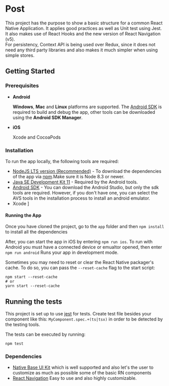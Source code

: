 # Post

This project has the purpose to show a basic structure for a common React Native Application. It applies good practices as well as Unit test using Jest. It also makes use of React Hooks and the new version of React Navigation (v5).  
For persistency, Context API is being used over Redux, since it does not need any third party libraries and also makes it much simpler when using simple stores.

## Getting Started

### Prerequisites

- **Android**

  **Windows**, **Mac** and **Linux** platforms are supported. The [Android SDK](https://es.wikipedia.org/wiki/Android_SDK) is required to build and debug the app, other tools can be downloaded using the **Android SDK Manager**.

- **iOS**

  Xcode and CocoaPods

### Installation

To run the app locally, the following tools are required:

- [NodeJS LTS version (Recommended)](https://nodejs.org/) - To download the dependencies of the app via [npm](http://npmjs.com/).Make sure it is Node 8.3 or newer.
- [Java SE Development Kit 11](https://openjdk.java.net/projects/jdk/11/) - Required by the Android tools.
- [Android SDK](https://developer.android.com/studio/) - You can download the Android Studio, but only the sdk tools are required. However, if you don't have one, you can select the AVS tools in the installation process to install an android emulator.
- Xcode
  ]

#### Running the App

Once you have cloned the project, go to the `app` folder and then `npm install` to install all the dependencies

After, you can start the app in iOS by entering `npm run ios`. To run with Android you must have a connected device or emualtor opened, then enter `npm run android`
Runs your app in development mode.

Sometimes you may need to reset or clear the React Native packager's cache. To do so, you can pass the `--reset-cache` flag to the start script:

```
npm start --reset-cache
# or
yarn start --reset-cache
```

## Running the tests

This project is set up to use [jest](https://github.com/facebook/jest) for tests. Create test file besides your component like this: `MyComponent.spec.+(ts|tsx)` in order to be detected by the testing tools.

The tests can be executed by running:

```
npm test
```

### Dependencies

- [Native Base UI Kit](https://github.com/GeekyAnts/NativeBase) which is well supported and also let's the user to customize as much as possible some of the basic RN components
- [React Navigation](https://github.com/react-navigation/react-navigation) Easy to use and also highly customizable.
